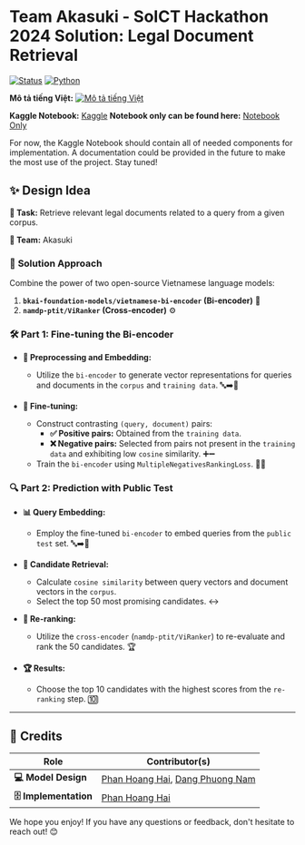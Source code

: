 # Team Akasuki - SoICT Hackathon 2024 Solution: Legal Document Retrieval

[![Status](https://img.shields.io/badge/Status-In%20Progress-green)](https://shields.io/)
[![Python](https://img.shields.io/badge/Python-3.7+-blue.svg)](https://www.python.org/)

**Mô tả tiếng Việt:** 
[![Mô tả tiếng Việt](https://raw.githubusercontent.com/stevenrskelton/flag-icon/master/png/16/country-4x3/vn.png)](https://github.com/ToJupiter/LegalDocumentRetrieval/blob/main/README_VN.md)

**Kaggle Notebook:** [Kaggle](https://www.kaggle.com/code/hctingnht/ldr24-soict)
**Notebook only can be found here:** [Notebook Only](https://github.com/ToJupiter/LegalDocumentRetrieval/blob/main/ldr24_soict_akasuki.ipynb)


For now, the Kaggle Notebook should contain all of needed components for implementation. A documentation could be provided in the future to make the most use of the project. Stay tuned!


## ✨ **Design Idea**

**🎯 Task:** Retrieve relevant legal documents related to a query from a given corpus.

**🤝 Team:** Akasuki

### 🚀 **Solution Approach**

Combine the power of two open-source Vietnamese language models:

1. **`bkai-foundation-models/vietnamese-bi-encoder` (Bi-encoder)** 🤖
2. **`namdp-ptit/ViRanker` (Cross-encoder)** ⚙️

### 🛠️ **Part 1: Fine-tuning the Bi-encoder**

*   **📝 Preprocessing and Embedding:**
    *   Utilize the `bi-encoder` to generate vector representations for queries and documents in the `corpus` and `training data`.
    🔤➡️🔢

*   **🎯 Fine-tuning:**
    *   Construct contrasting `(query, document)` pairs:
        *   **✅ Positive pairs:** Obtained from the `training data`.
        *   **❌ Negative pairs:** Selected from pairs not present in the `training data` and exhibiting low `cosine` similarity.
          ➕➖
    *   Train the `bi-encoder` using `MultipleNegativesRankingLoss`.
        🏋️‍♂️

### 🔍 **Part 2: Prediction with Public Test**

*   **📊 Query Embedding:**
    *   Employ the fine-tuned `bi-encoder` to embed queries from the `public test` set.
        🔤➡️🔢

*   **🧲 Candidate Retrieval:**
    *   Calculate `cosine similarity` between query vectors and document vectors in the `corpus`.
    *   Select the top 50 most promising candidates.
        ↔️

*   **🥇 Re-ranking:**
    *   Utilize the `cross-encoder` (`namdp-ptit/ViRanker`) to re-evaluate and rank the 50 candidates.
        🏆

*   **🏆 Results:**
    *   Choose the top 10 candidates with the highest scores from the `re-ranking` step.
        🔟

---
## 🌟 Credits

| Role                          | Contributor(s)                 |
| ----------------------------- | ------------------------------ |
| **💻 Model Design** |   [Phan Hoang Hai](https://github.com/ToJupiter), [Dang Phuong Nam](https://github.com/fdv45fs) |
| **🗄️ Implementation**                 | [Phan Hoang Hai](https://github.com/ToJupiter)|

We hope you enjoy! If you have any questions or feedback, don't hesitate to reach out! 😊
